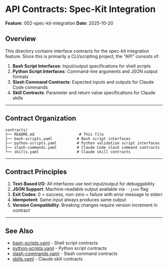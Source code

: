 # API Contracts: Spec-Kit Integration

**Feature**: 002-spec-kit-integration
**Date**: 2025-10-20

## Overview

This directory contains interface contracts for the spec-kit integration feature. Since this is primarily a CLI/scripting project, the "API" consists of:

1. **Bash Script Interfaces**: Input/output specifications for shell scripts
2. **Python Script Interfaces**: Command-line arguments and JSON output formats
3. **Slash Command Contracts**: Expected inputs and outputs for Claude Code commands
4. **Skill Contracts**: Parameter and return value specifications for Claude skills

---

## Contract Organization

```
contracts/
├── README.md                    # This file
├── bash-scripts.yaml           # Bash script interfaces
├── python-scripts.yaml         # Python validation script interfaces
├── slash-commands.yaml         # Claude Code slash command contracts
└── skills.yaml                 # Claude skill contracts
```

---

## Contract Principles

1. **Text-Based I/O**: All interfaces use text input/output for debuggability
2. **JSON Support**: Machine-readable output available via `--json` flag
3. **Exit Codes**: 0 = success, non-zero = failure with error message to stderr
4. **Idempotent**: Same input always produces same output
5. **Version Compatibility**: Breaking changes require version increment in contract

---

## See Also

- [bash-scripts.yaml](bash-scripts.yaml) - Shell script contracts
- [python-scripts.yaml](python-scripts.yaml) - Python script contracts
- [slash-commands.yaml](slash-commands.yaml) - Slash command contracts
- [skills.yaml](skills.yaml) - Claude skill contracts
